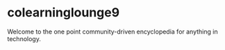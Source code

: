 # colearninglounge9
Welcome to the one point community-driven encyclopedia for anything in technology.

